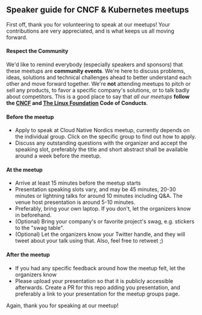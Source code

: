 ## Speaker guide for CNCF & Kubernetes meetups

First off, thank you for volunteering to speak at our meetups!
Your contributions are very appreciated, and is what keeps us all moving forward.

#### Respect the Community

We'd like to remind everybody (especially speakers and sponsors) that these meetups
are **community events**. We're here to discuss problems, ideas, solutions and technical
challenges ahead to better understand each other and move forward together. We're **not**
attending meetups to pitch or sell any products, to favor a specific company's solutions,
or to talk badly about competitors. This is a good place to say that _all our meetups_
**follow the [CNCF][cncf-coc] and [The Linux Foundation][lf-coc] Code of Conducts**.

#### Before the meetup

 - Apply to speak at Cloud Native Nordics meetup, currently depends on the individual group. Click on the specific group to find out how to apply. 
 - Discuss any outstanding questions with the organizer and accept the speaking slot,
   preferably the title and short abstract shall be available around a week before the meetup.

#### At the meetup

 - Arrive at least 15 minutes before the meetup starts
 - Presentation speaking slots vary, and may be 45 minutes, 20-30 minutes or lightning talks for around 10 minutes including Q&A. The venue host presentation is around 5-10 minutes.
 - Preferably, bring your own laptop. If you don't, let the organizers know in beforehand.
 - (Optional) Bring your company's or favorite project's swag, e.g. stickers to the "swag table".
 - (Optional) Let the organizers know your Twitter handle, and they will tweet about your talk
   using that. Also, feel free to retweet ;)

#### After the meetup

 - If you had any specific feedback around how the meetup felt, let the organizers know
 - Please upload your presentation so that it is publicly accessible afterwards. Create a PR for this repo adding you presentation, and preferably a link to your presentation for the meetup groups page.

Again, thank you for speaking at our meetup!

[cncf-coc]: https://github.com/cncf/foundation/blob/master/code-of-conduct.md
[lf-coc]: https://events.linuxfoundation.org/code-of-conduct/
